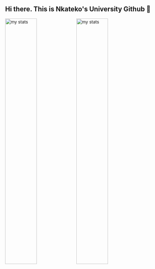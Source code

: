 ## Hi there. This is Nkateko's University Github 👋

<img alt="my stats" align="left" width="45%" src="https://github-readme-stats.vercel.app/api?username=19075716&show_icons=true"/>

<img alt="my stats" align="left" width="45%" src="https://github-readme-stats.vercel.app/api/top-langs/?username=19075716&layout=compact&langs_count=20"/>

<!--
**19075716/19075716** is a ✨ _special_ ✨ repository because its `README.md` (this file) appears on your GitHub profile.

Here are some ideas to get you started:

- 🔭 I’m currently working on ...
- 🌱 I’m currently learning ...
- 👯 I’m looking to collaborate on ...
- 🤔 I’m looking for help with ...
- 💬 Ask me about ...
- 📫 How to reach me: ...
- 😄 Pronouns: ...
- ⚡ Fun fact: ...
-->
